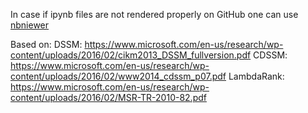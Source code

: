 In case if ipynb files are not rendered properly on GitHub one can use [nbniewer](https://nbviewer.jupyter.org/)

Based on:
DSSM: <https://www.microsoft.com/en-us/research/wp-content/uploads/2016/02/cikm2013_DSSM_fullversion.pdf>
CDSSM: <https://www.microsoft.com/en-us/research/wp-content/uploads/2016/02/www2014_cdssm_p07.pdf>
LambdaRank: <https://www.microsoft.com/en-us/research/wp-content/uploads/2016/02/MSR-TR-2010-82.pdf>
